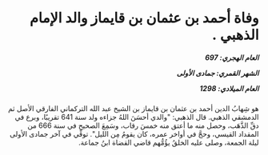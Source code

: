 <h1 dir="rtl">وفاة أحمد بن عثمان بن قايماز والد الإمام الذهبي .</h1>

<h5 dir="rtl">العام الهجري:  697

الشهر القمري: جمادى الأولى

العام الميلادي: 1298</h5>

<p dir="rtl">هو شِهابُ الدين أحمد بن عثمان بن قايماز بن الشيخ عبد الله التركماني الفارقي الأصل ثم الدمشقي الذهبي. قال الذهبي: "والدي أحسَنَ اللهُ جزاءه ولد سنة 641 تقريبًا، وبرع في دقِّ الذَّهَب، وحصل منه ما أعتق منه خمسَ رقاب، وسَمِعَ الصحيح في سنة 666 من المقداد القيسي، وحجَّ في أواخر عمره، كان يقومُ مِن الليل". توفِّي في آخر جمادى الأولى ليلة الجمعة، وصلى عليه الخلقُ يؤُمُّهم قاضي القضاة ابنُ جماعة.</p></br>
